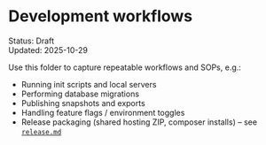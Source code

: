 # Development workflows

Status: Draft  
Updated: 2025-10-29

Use this folder to capture repeatable workflows and SOPs, e.g.:
- Running init scripts and local servers
- Performing database migrations
- Publishing snapshots and exports
- Handling feature flags / environment toggles
- Release packaging (shared hosting ZIP, composer installs) – see [`release.md`](release.md)
